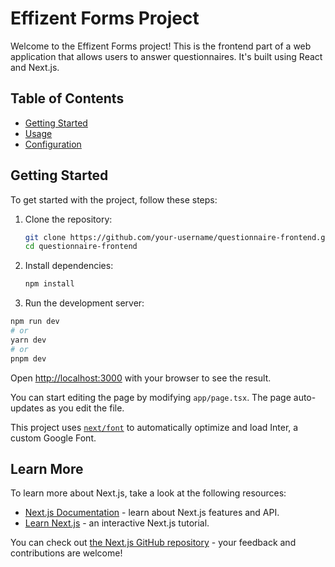 # Effizent Forms Project

Welcome to the Effizent Forms project! This is the frontend part of a web application that allows users to answer questionnaires. It's built using React and Next.js.

## Table of Contents
- [Getting Started](#getting-started)
- [Usage](#usage)
- [Configuration](#configuration)

## Getting Started

To get started with the project, follow these steps:

1. Clone the repository:
   ```bash
   git clone https://github.com/your-username/questionnaire-frontend.git
   cd questionnaire-frontend
   
2. Install dependencies:
   ```bash
   npm install

3. Run the development server:

```bash
npm run dev
# or
yarn dev
# or
pnpm dev
```

Open [http://localhost:3000](http://localhost:3000) with your browser to see the result.

You can start editing the page by modifying `app/page.tsx`. The page auto-updates as you edit the file.

This project uses [`next/font`](https://nextjs.org/docs/basic-features/font-optimization) to automatically optimize and load Inter, a custom Google Font.

## Learn More

To learn more about Next.js, take a look at the following resources:

- [Next.js Documentation](https://nextjs.org/docs) - learn about Next.js features and API.
- [Learn Next.js](https://nextjs.org/learn) - an interactive Next.js tutorial.

You can check out [the Next.js GitHub repository](https://github.com/vercel/next.js/) - your feedback and contributions are welcome!

